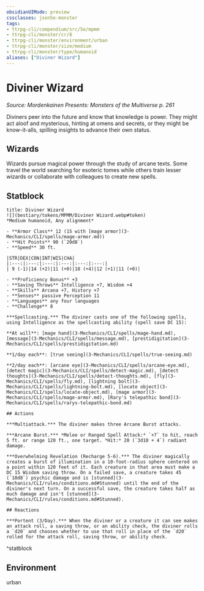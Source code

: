 ```yaml
---
obsidianUIMode: preview
cssclasses: json5e-monster
tags:
- ttrpg-cli/compendium/src/5e/mpmm
- ttrpg-cli/monster/cr/8
- ttrpg-cli/monster/environment/urban
- ttrpg-cli/monster/size/medium
- ttrpg-cli/monster/type/humanoid
aliases: ["Diviner Wizard"]
---
```

# Diviner Wizard
*Source: Mordenkainen Presents: Monsters of the Multiverse p. 261*  

Diviners peer into the future and know that knowledge is power. They might act aloof and mysterious, hinting at omens and secrets, or they might be know-it-alls, spilling insights to advance their own status.

## Wizards

Wizards pursue magical power through the study of arcane texts. Some travel the world searching for esoteric tomes while others train lesser wizards or collaborate with colleagues to create new spells.

## Statblock

```ad-statblock
title: Diviner Wizard
![](bestiary/tokens/MPMM/Diviner Wizard.webp#token)
*Medium humanoid, Any alignment*

- **Armor Class** 12 (15 with [mage armor](3-Mechanics/CLI/spells/mage-armor.md))
- **Hit Points** 90 (`20d8`)
- **Speed** 30 ft.

|STR|DEX|CON|INT|WIS|CHA|
|:---:|:---:|:---:|:---:|:---:|:---:|
| 9 (-1)|14 (+2)|11 (+0)|18 (+4)|12 (+1)|11 (+0)|

- **Proficiency Bonus** +3
- **Saving Throws** Intelligence +7, Wisdom +4
- **Skills** Arcana +7, History +7
- **Senses** passive Perception 11
- **Languages** any four languages
- **Challenge** 8

***Spellcasting.*** The diviner casts one of the following spells, using Intelligence as the spellcasting ability (spell save DC 15):

**At will**: [mage hand](3-Mechanics/CLI/spells/mage-hand.md), [message](3-Mechanics/CLI/spells/message.md), [prestidigitation](3-Mechanics/CLI/spells/prestidigitation.md)

**1/day each**: [true seeing](3-Mechanics/CLI/spells/true-seeing.md)

**2/day each**: [arcane eye](3-Mechanics/CLI/spells/arcane-eye.md), [detect magic](3-Mechanics/CLI/spells/detect-magic.md), [detect thoughts](3-Mechanics/CLI/spells/detect-thoughts.md), [fly](3-Mechanics/CLI/spells/fly.md), [lightning bolt](3-Mechanics/CLI/spells/lightning-bolt.md), [locate object](3-Mechanics/CLI/spells/locate-object.md), [mage armor](3-Mechanics/CLI/spells/mage-armor.md), [Rary's telepathic bond](3-Mechanics/CLI/spells/rarys-telepathic-bond.md)

## Actions

***Multiattack.*** The diviner makes three Arcane Burst attacks.

***Arcane Burst.*** *Melee or Ranged Spell Attack:* `+7` to hit, reach 5 ft. or range 120 ft., one target. *Hit:* 20 (`3d10 + 4`) radiant damage.

***Overwhelming Revelation (Recharge 5-6).*** The diviner magically creates a burst of illumination in a 10-foot-radius sphere centered on a point within 120 feet of it. Each creature in that area must make a DC 15 Wisdom saving throw. On a failed save, a creature takes 45 (`10d8`) psychic damage and is [stunned](3-Mechanics/CLI/rules/conditions.md#Stunned) until the end of the diviner's next turn. On a successful save, the creature takes half as much damage and isn't [stunned](3-Mechanics/CLI/rules/conditions.md#Stunned).

## Reactions

***Portent (3/Day).*** When the diviner or a creature it can see makes an attack roll, a saving throw, or an ability check, the diviner rolls a `d20` and chooses whether to use that roll in place of the `d20` rolled for the attack roll, saving throw, or ability check. 
```
^statblock

## Environment

urban